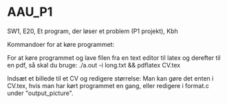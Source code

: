 # AAU_P1
SW1, E20, Et program, der løser et problem (P1 projekt), Kbh

Kommandoer for at køre programmet:

For at køre programmet og lave filen fra en text editor til latex og derefter til en pdf, så skal du bruge:
./a.out -i long.txt && pdflatex CV.tex

Indsæt et billede til et CV og redigere størrelse:
Man kan gøre det enten i CV.tex, hvis man har kørt programmet en gang, eller redigere i format.c under "output_picture". 
